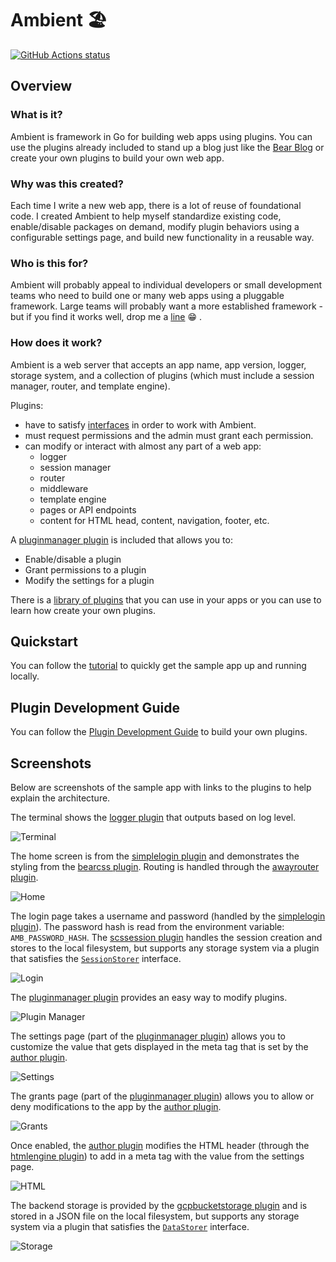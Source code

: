 # Ambient 🏖️

[![GitHub Actions status](https://github.com/josephspurrier/ambient/actions/workflows/unit-tests.yml/badge.svg)](https://github.com/josephspurrier/ambient/actions)

## Overview

### What is it?

Ambient is framework in Go for building web apps using plugins. You can use the plugins already included to stand up a blog just like the [Bear Blog](https://bearblog.dev/) or create your own plugins to build your own web app.

### Why was this created?

Each time I write a new web app, there is a lot of reuse of foundational code. I created Ambient to help myself standardize existing code, enable/disable packages on demand, modify plugin behaviors using a configurable settings page, and build new functionality in a reusable way.

### Who is this for?

Ambient will probably appeal to individual developers or small development teams who need to build one or many web apps using a pluggable framework. Large teams will probably want a more established framework - but if you find it works well, drop me a [line](/../../issues/new) 😁 .

### How does it work?

Ambient is a web server that accepts an app name, app version, logger, storage system, and a collection of plugins (which must include a session manager, router, and template engine).

Plugins:
- have to satisfy [interfaces](ambient.go) in order to work with Ambient.
- must request permissions and the admin must grant each permission.
- can modify or interact with almost any part of a web app:
  - logger
  - session manager
  - router
  - middleware
  - template engine
  - pages or API endpoints
  - content for HTML head, content, navigation, footer, etc.

A [pluginmanager plugin](plugin/pluginmanager/pluginmanager.go) is included that allows you to:
  - Enable/disable a plugin
  - Grant permissions to a plugin
  - Modify the settings for a plugin

There is a [library of plugins](plugin) that you can use in your apps or you can use to learn how create your own plugins.

## Quickstart

You can follow the [tutorial](cmd/myapp/README.md) to quickly get the sample app up and running locally.

## Plugin Development Guide

You can follow the [Plugin Development Guide](PLUGIN.md) to build your own plugins.

## Screenshots

Below are screenshots of the sample app with links to the plugins to help explain the architecture.

The terminal shows the [logger plugin](plugin/logruslogger/logruslogger.go) that outputs based on log level.

![Terminal](doc/screenshot/terminal.png)

The home screen is from the [simplelogin plugin](plugin/simplelogin/simplelogin.go) and demonstrates the styling from the [bearcss plugin](plugin/bearcss/bearcss.go). Routing is handled through the [awayrouter plugin](plugin/awayrouter/awayrouter.go).

![Home](doc/screenshot/home.png)

The login page takes a username and password (handled by the [simplelogin plugin](plugin/simplelogin/simplelogin.go)). The password hash is read from the environment variable: `AMB_PASSWORD_HASH`. The [scssession plugin](plugin/scssession/scssession.go) handles the session creation and stores to the local filesystem, but supports any storage system via a plugin that satisfies the [`SessionStorer`](ambient_sessionstorer.go) interface.

![Login](doc/screenshot/login.png)

The [pluginmanager plugin](plugin/pluginmanager/pluginmanager.go) provides an easy way to modify plugins.

![Plugin Manager](doc/screenshot/pluginmanager.png)

The settings page (part of the [pluginmanager plugin](plugin/pluginmanager/pluginmanager.go)) allows you to customize the value that gets displayed in the meta tag that is set by the [author plugin](plugin/author/author.go).

![Settings](doc/screenshot/settings.png)

The grants page (part of the [pluginmanager plugin](plugin/pluginmanager/pluginmanager.go)) allows you to allow or deny modifications to the app by the [author plugin](plugin/author/author.go).

![Grants](doc/screenshot/grants.png)

Once enabled, the [author plugin](plugin/author/author.go) modifies the HTML header (through the [htmlengine plugin](plugin/htmlengine/htmlengine.go)) to add in a meta tag with the value from the settings page.

![HTML](doc/screenshot/htmlauthor.png)

The backend storage is provided by the [gcpbucketstorage plugin](plugin/gcpbucketstorage/gcpbucketstorage.go) and is stored in a JSON file on the local filesystem, but supports any storage system via a plugin that satisfies the [`DataStorer`](ambient_datastorer.go) interface.

![Storage](doc/screenshot/storage.png)